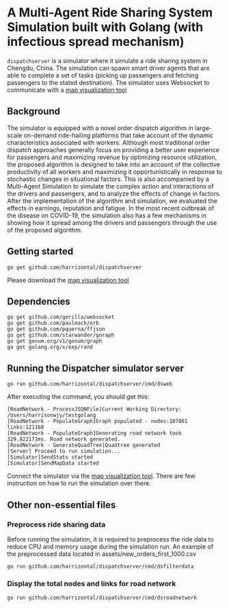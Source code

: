 # A Multi-Agent Ride Sharing System Simulation built with Golang (with infectious spread mechanism)
`dispatchserver` is a simulator where it simulate a ride sharing system in Chengdu, China. The simulation can spawn smart driver agents that are able to complete a set of tasks (picking up passengers and fetching passengers to the stated destination). The simulator uses Websocket to communicate with a [map visualization tool](https://github.com/Harrizontal/Intelligent-Order-Matching-Sim)

## Background
The simulator is equipped with a novel order dispatch algorithm in large-scale on-demand ride-hailing platforms
that take account of the dynamic characteristics associated with workers. Although most traditional order dispatch approaches generally focus on providing a better user experience for passengers and maximizing revenue by optimizing resource utilization, the proposed
algorithm is designed to take into an account of the collective productivity of all workers and maximizing it opportunistically in response to stochastic changes in situational factors. This is also accompanied by a Multi-Agent Simulation to simulate the complex action and interactions of the drivers and passengers, and to analyze the effects of change in factors. After the implementation of the algorithm and simulation, we evaluated the effects in earnings, reputation and fatigue. In the most recent outbreak of the disease on COVID-19, the simulation also has a few mechanisms in showing how it spread among the drivers and passengers through the use of the proposed algorithm. 

## Getting started

```
go get github.com/harrizontal/dispatchserver
```

Please download the [map visualization tool](https://github.com/Harrizontal/Intelligent-Order-Matching-Sim)

## Dependencies

```
go get github.com/gorilla/websocket
go get github.com/paulmach/orb
go get github.com/pquerna/ffjson
go get github.com/starwander/goraph
go get gonum.org/v1/gonum/graph
go get golang.org/x/exp/rand
```


## Running the Dispatcher simulator server

```
go run github.com/harrizontal/dispatchserver/cmd/dsweb
```

After executing the command, you should get this:
```
[RoadNetwork - ProcessJSONFile]Current Working Directory: /Users/harrisonwjy/testgolang
[RoadNetwork - PopulateGraph]Graph populated - nodes:107861 links:121168
[RoadNetwork - PopulateGraph]Generating road network took 329.822171ms. Road network generated.
[RoadNetwork - GenerateQuadTree]Quadtree generated
[Server] Proceed to run simulation...
[Simulator]SendStats started 
[Simulator]SendMapData started 
```
Connect the simulator via the [map visualization tool](https://github.com/Harrizontal/Intelligent-Order-Matching-Sim). There are few instruction on how to run the simulation over there.

## Other non-essential files

### Preprocess ride sharing data
Before running the simulation, it is required to preprocess the ride data to reduce CPU and memory usage during the simulation run. An example of the preprocessed data located in assets/new_orders_first_1000.csv
```
go run github.com/harrizontal/dispatchserver/cmd/dsfilterdata
```


### Display the total nodes and links for road network

```
go run github.com/harrizontal/dispatchserver/cmd/dsroadnetwork
```